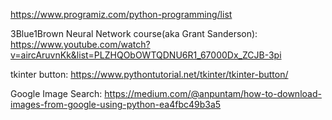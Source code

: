 https://www.programiz.com/python-programming/list

3Blue1Brown Neural Network course(aka Grant Sanderson):
https://www.youtube.com/watch?v=aircAruvnKk&list=PLZHQObOWTQDNU6R1_67000Dx_ZCJB-3pi

tkinter button:
https://www.pythontutorial.net/tkinter/tkinter-button/

Google Image Search:
https://medium.com/@anpuntam/how-to-download-images-from-google-using-python-ea4fbc49b3a5
